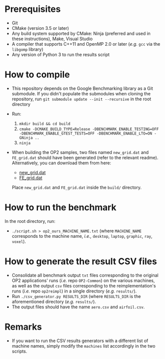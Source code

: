 # Prerequisites

- Git
- CMake (version 3.5 or later)
- Any build system supported by CMake: Ninja (preferred and used in these
  instructions), Make, Visual Studio
- A compiler that supports C++11 and OpenMP 2.0 or later (*e.g.* `gcc` via
  the `libgomp` library)
- Any version of Python 3 to run the results script

# How to compile

- This repository depends on the Google Benchmarking library as a Git submodule.
  If you didn't populate the submodules when cloning the repository,
  run `git submodule update --init --recursive` in the root directory
- Run:
  1. `mkdir build && cd build`
  2. `cmake -DCMAKE_BUILD_TYPE=Release -DBENCHMARK_ENABLE_TESTING=OFF -DBENCHMARK_ENABLE_GTEST_TESTS=OFF -DBENCHMARK_ENABLE_LTO=ON -GNinja ..`
  3. `ninja`
- When building the OP2 samples, two files named `new_grid.dat` and
  `FE_grid.dat` should have been generated (refer to the relevant readme).
  Alternatively, you can download them from here:
  - [new_grid.dat](https://drive.google.com/open?id=1Afw2IDrObOQK7-T-pjCX30RWj-1gL3et)
  - [FE_grid.dat](https://drive.google.com/open?id=144ydk9w5oehzERWHq68SmlBtOpcecr_0)

  Place `new_grid.dat` and `FE_grid.dat` inside the `build/` directory.

# How to run the benchmark

In the root directory, run:

- `./script.sh > op2_ours_MACHINE_NAME.txt`
  (where `MACHINE_NAME` corresponds to the machine name, *i.e.,* `desktop`,
  `laptop`, `graphic`, `ray`, `voxel`).

# How to generate the result CSV files

- Consolidate all benchmark output `txt` files corresponding to
  the original OP2 applications' runs (*i.e.* repo `OP2-Common`)
  on the various machines, as well as the output `csv` files
  corresponding to the reimplementation's runs (*i.e.* repo
  `op2reimpl`) in a single directory (*e.g.* `results/`).
- Run `./csv_generator.py RESULTS_DIR` (where `RESULTS_DIR` is the
  aforementioned directory (*e.g.* `results/`).
- The output files should have the name `aero.csv` and `airfoil.csv`.

# Remarks

- If you want to run the CSV results generators with a different list of
  machine names, simply modify the `machines` list accordingly in the two
  scripts.
